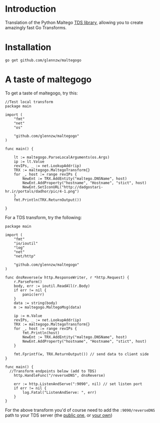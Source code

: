 # Introduction

Translation of the Python Maltego [TDS library](http://www.paterva.com/web6/documentation/developer-tds.php), allowing you to create amazingly fast Go Transforms.

# Installation

`go get github.com/glennzw/maltegogo`

# A taste of maltegogo

To get a taste of maltegogo, try this:

```
//Test local transform
package main

import (
	"fmt"
	"net"
	"os"

	"github.com/glennzw/maltegogo"
)

func main() {

	lt := maltegogo.ParseLocalArguments(os.Args)
	ip := lt.Value
	revIPs, _ := net.LookupAddr(ip)
	TRX := maltegogo.MaltegoTransform{}
	for _, host := range revIPs {
		NewEnt := TRX.AddEntity("maltego.DNSName", host)
		NewEnt.AddProperty("hostname", "Hostname", "stict", host)
		NewEnt.SetIconURL("http://dadgostari-hr.ir/portals/dadhor/pic/4-1.png")
	}
	fmt.Println(TRX.ReturnOutput())

}
```

For a TDS transform, try the following:

```
package main

import (
	"fmt"
	"io/ioutil"
	"log"
	"net"
	"net/http"

	"github.com/glennzw/maltegogo"
)

func dnsReverse(w http.ResponseWriter, r *http.Request) {
	r.ParseForm()
	body, err := ioutil.ReadAll(r.Body)
	if err != nil {
		panic(err)
	}
	data := string(body)
	m := maltegogo.MaltegoMsg(data)

	ip := m.Value
	revIPs, _ := net.LookupAddr(ip)
	TRX := maltegogo.MaltegoTransform{}
	for _, host := range revIPs {
		fmt.Println(host)
		NewEnt := TRX.AddEntity("maltego.DNSName", host)
		NewEnt.AddProperty("hostname", "Hostname", "stict", host)
	}

	fmt.Fprintf(w, TRX.ReturnOutput()) // send data to client side
}

func main() {
  //Transform endpoints below (add to TDS)
	http.HandleFunc("/reverseDNS", dnsReverse)

	err := http.ListenAndServe(":9090", nil) // set listen port
	if err != nil {
		log.Fatal("ListenAndServe: ", err)
	}
}

```

For the above transform you'd of course need to add the `:9090/reverseDNS` path to your TDS server (the [public one](https://cetas.paterva.com/TDS/), or [your own](http://www.paterva.com/web6/sales/server.php?))
